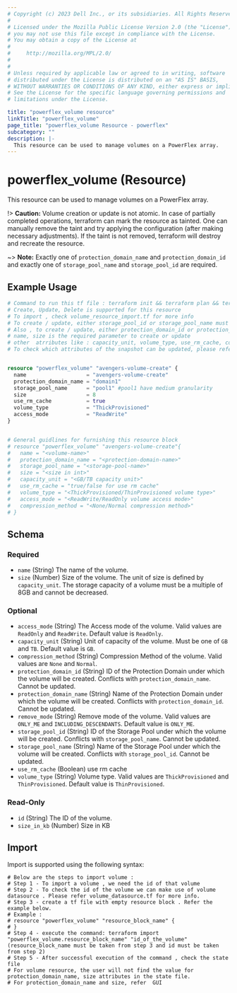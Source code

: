 ```yaml
---
# Copyright (c) 2023 Dell Inc., or its subsidiaries. All Rights Reserved.
# 
# Licensed under the Mozilla Public License Version 2.0 (the "License");
# you may not use this file except in compliance with the License.
# You may obtain a copy of the License at
# 
#     http://mozilla.org/MPL/2.0/
# 
# 
# Unless required by applicable law or agreed to in writing, software
# distributed under the License is distributed on an "AS IS" BASIS,
# WITHOUT WARRANTIES OR CONDITIONS OF ANY KIND, either express or implied.
# See the License for the specific language governing permissions and
# limitations under the License.

title: "powerflex_volume resource"
linkTitle: "powerflex_volume"
page_title: "powerflex_volume Resource - powerflex"
subcategory: ""
description: |-
  This resource can be used to manage volumes on a PowerFlex array.
---
```


# powerflex_volume (Resource)

This resource can be used to manage volumes on a PowerFlex array.

!> **Caution:** Volume creation or update is not atomic. In case of partially completed operations, terraform can mark the resource as tainted.
One can manually remove the taint and try applying the configuration (after making necessary adjustments).
If the taint is not removed, terraform will destroy and recreate the resource.

~> **Note:** Exactly one of `protection_domain_name` and `protection_domain_id` and exactly one of `storage_pool_name` and `storage_pool_id` are required.

## Example Usage

```terraform
# Command to run this tf file : terraform init && terraform plan && terraform apply
# Create, Update, Delete is supported for this resource
# To import , check volume_resource_import.tf for more info
# To create / update, either storage_pool_id or storage_pool_name must be provided
# Also , to create / update, either protection_domain_id or protection_domain_name must be provided
# name, size is the required parameter to create or update
# other  atrributes like : capacity_unit, volume_type, use_rm_cache, compression_method, access_mode, remove_mode are optional 
# To check which attributes of the snapshot can be updated, please refer Product Guide in the documentation


resource "powerflex_volume" "avengers-volume-create" {
  name                   = "avengers-volume-create"
  protection_domain_name = "domain1"
  storage_pool_name      = "pool1" #pool1 have medium granularity
  size                   = 8
  use_rm_cache           = true
  volume_type            = "ThickProvisioned"
  access_mode            = "ReadWrite"
}


# General guidlines for furnishing this resource block  
# resource "powerflex_volume" "avengers-volume-create"{
# 	name = "<volume-name>"
# 	protection_domain_name = "<protection-domain-name>"
# 	storage_pool_name = "<storage-pool-name>"
# 	size = "<size in int>"
# 	capacity_unit = "<GB/TB capacity unit>"
# 	use_rm_cache = "true/false for use rm cache" 
# 	volume_type = "<ThickProvisioned/ThinProvisioned volume type>" 
# 	access_mode = "<ReadWrite/ReadOnly volume access mode>"
# 	compression_method = "<None/Normal compression method>"
# }
```

<!-- schema generated by tfplugindocs -->
## Schema

### Required

- `name` (String) The name of the volume.
- `size` (Number) Size of the volume. The unit of size is defined by `capacity_unit`. The storage capacity of a volume must be a multiple of 8GB and cannot be decreased.

### Optional

- `access_mode` (String) The Access mode of the volume. Valid values are `ReadOnly` and `ReadWrite`. Default value is `ReadOnly`.
- `capacity_unit` (String) Unit of capacity of the volume. Must be one of `GB` and `TB`. Default value is `GB`.
- `compression_method` (String) Compression Method of the volume. Valid values are `None` and `Normal`.
- `protection_domain_id` (String) ID of the Protection Domain under which the volume will be created. Conflicts with `protection_domain_name`. Cannot be updated.
- `protection_domain_name` (String) Name of the Protection Domain under which the volume will be created. Conflicts with `protection_domain_id`. Cannot be updated.
- `remove_mode` (String) Remove mode of the volume. Valid values are `ONLY_ME` and `INCLUDING_DESCENDANTS`. Default value is `ONLY_ME`.
- `storage_pool_id` (String) ID of the Storage Pool under which the volume will be created. Conflicts with `storage_pool_name`. Cannot be updated.
- `storage_pool_name` (String) Name of the Storage Pool under which the volume will be created. Conflicts with `storage_pool_id`. Cannot be updated.
- `use_rm_cache` (Boolean) use rm cache
- `volume_type` (String) Volume type. Valid values are `ThickProvisioned` and `ThinProvisioned`. Default value is `ThinProvisioned`.

### Read-Only

- `id` (String) The ID of the volume.
- `size_in_kb` (Number) Size in KB

## Import

Import is supported using the following syntax:

```shell
# Below are the steps to import volume :
# Step 1 - To import a volume , we need the id of that volume 
# Step 2 - To check the id of the volume we can make use of volume datasource . Please refer volume_datasource.tf for more info.
# Step 3 - create a tf file with empty resource block . Refer the example below.
# Example :
# resource "powerflex_volume" "resource_block_name" {
# }
# Step 4 - execute the command: terraform import "powerflex_volume.resource_block_name" "id_of_the_volume" (resource_block_name must be taken from step 3 and id must be taken from step 2)
# Step 5 - After successful execution of the command , check the state file
# For volume resource, the user will not find the value for protection_domain_name, size attributes in the state file.
# For protection_domain_name and size, refer  GUI
```
